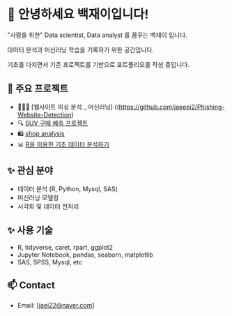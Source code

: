 # 👋 안녕하세요 백재이입니다!

"사람을 위한" Data scientist, Data analyst 를 꿈꾸는 백재이 입니다.

데이터 분석과 머신러닝 학습을 기록하기 위한 공간입니다.

기초를 다지면서 기존 프로젝트를 기반으로 포트폴리오를 작성 중입니다.

## 📂 주요 프로젝트
- 👩🏻‍💻 [웹사이트 피싱 분석 _ 머신러닝]
((https://github.com/jaeeei2/Phishing-Website-Detection)
- 🔍 [SUV 구매 예측 프로젝트](https://github.com/jaeeei2/SUV_project)
- 🛍 [shop analysis](https://github.com/jaeeei2/shop_analysis)
- 📊 [R을 이용한 기초 데이터 분석하기](https://github.com/jaeeei2/R-data)

## ✨ 관심 분야
- 데이터 분석 (R, Python, Mysql, SAS)
- 머신러닝 모델링
- 시각화 및 데이터 전처리

## ✨ 사용 기술
- R, tidyverse, caret, rpart, ggplot2
- Jupyter Notebook, pandas, seaborn, matplotlib
- SAS, SPSS, Mysql, etc

## 📫 Contact
- Email: [jaei22@naver.com]

